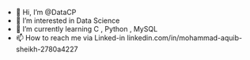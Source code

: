 - 👋 Hi, I’m @DataCP
- 👀 I’m interested in Data Science 
- 🌱 I’m currently learning C , Python , MySQL 
- 📫 How to reach me via Linked-in linkedin.com/in/mohammad-aquib-sheikh-2780a4227

<!---
DataCP/DataCP is a ✨ special ✨ repository because its `README.md` (this file) appears on your GitHub profile.
You can click the Preview link to take a look at your changes.
--->
